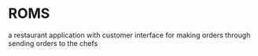 # ROMS
a restaurant application with customer interface for making orders through sending orders to the chefs
